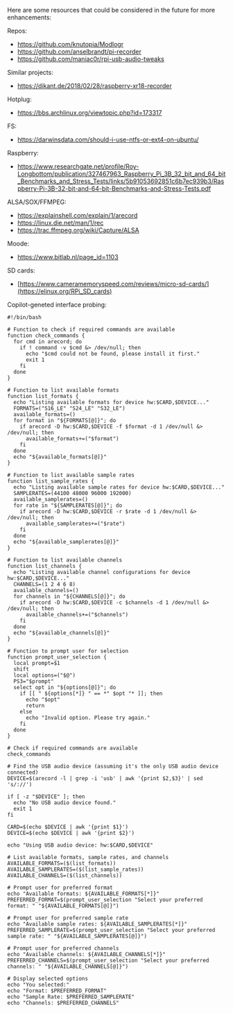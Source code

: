 Here are some resources that could be considered in the future for more enhancements:

Repos:
- https://github.com/knutopia/Modlogr
- https://github.com/anselbrandt/pi-recorder
- https://github.com/maniac0r/rpi-usb-audio-tweaks

Similar projects:
- https://dikant.de/2018/02/28/raspberry-xr18-recorder

Hotplug:
- https://bbs.archlinux.org/viewtopic.php?id=173317

FS:
- https://darwinsdata.com/should-i-use-ntfs-or-ext4-on-ubuntu/

Raspberry:
- https://www.researchgate.net/profile/Roy-Longbottom/publication/327467963_Raspberry_Pi_3B_32_bit_and_64_bit_Benchmarks_and_Stress_Tests/links/5b91053692851c6b7ec939b3/Raspberry-Pi-3B-32-bit-and-64-bit-Benchmarks-and-Stress-Tests.pdf

ALSA/SOX/FFMPEG:
- https://explainshell.com/explain/1/arecord
- https://linux.die.net/man/1/rec
- https://trac.ffmpeg.org/wiki/Capture/ALSA

Moode:
- https://www.bitlab.nl/page_id=1103

SD cards:
- [https://www.cameramemoryspeed.com/reviews/micro-sd-cards/](https://elinux.org/RPi_SD_cards)


Copilot-geneted interface probing:
```
#!/bin/bash

# Function to check if required commands are available
function check_commands {
  for cmd in arecord; do
    if ! command -v $cmd &> /dev/null; then
      echo "$cmd could not be found, please install it first."
      exit 1
    fi
  done
}

# Function to list available formats
function list_formats {
  echo "Listing available formats for device hw:$CARD,$DEVICE..."
  FORMATS=("S16_LE" "S24_LE" "S32_LE")
  available_formats=()
  for format in "${FORMATS[@]}"; do
    if arecord -D hw:$CARD,$DEVICE -f $format -d 1 /dev/null &> /dev/null; then
      available_formats+=("$format")
    fi
  done
  echo "${available_formats[@]}"
}

# Function to list available sample rates
function list_sample_rates {
  echo "Listing available sample rates for device hw:$CARD,$DEVICE..."
  SAMPLERATES=(44100 48000 96000 192000)
  available_samplerates=()
  for rate in "${SAMPLERATES[@]}"; do
    if arecord -D hw:$CARD,$DEVICE -r $rate -d 1 /dev/null &> /dev/null; then
      available_samplerates+=("$rate")
    fi
  done
  echo "${available_samplerates[@]}"
}

# Function to list available channels
function list_channels {
  echo "Listing available channel configurations for device hw:$CARD,$DEVICE..."
  CHANNELS=(1 2 4 6 8)
  available_channels=()
  for channels in "${CHANNELS[@]}"; do
    if arecord -D hw:$CARD,$DEVICE -c $channels -d 1 /dev/null &> /dev/null; then
      available_channels+=("$channels")
    fi
  done
  echo "${available_channels[@]}"
}

# Function to prompt user for selection
function prompt_user_selection {
  local prompt=$1
  shift
  local options=("$@")
  PS3="$prompt"
  select opt in "${options[@]}"; do
    if [[ " ${options[*]} " == *" $opt "* ]]; then
      echo "$opt"
      return
    else
      echo "Invalid option. Please try again."
    fi
  done
}

# Check if required commands are available
check_commands

# Find the USB audio device (assuming it's the only USB audio device connected)
DEVICE=$(arecord -l | grep -i 'usb' | awk '{print $2,$3}' | sed 's/://')

if [ -z "$DEVICE" ]; then
  echo "No USB audio device found."
  exit 1
fi

CARD=$(echo $DEVICE | awk '{print $1}')
DEVICE=$(echo $DEVICE | awk '{print $2}')

echo "Using USB audio device: hw:$CARD,$DEVICE"

# List available formats, sample rates, and channels
AVAILABLE_FORMATS=($(list_formats))
AVAILABLE_SAMPLERATES=($(list_sample_rates))
AVAILABLE_CHANNELS=($(list_channels))

# Prompt user for preferred format
echo "Available formats: ${AVAILABLE_FORMATS[*]}"
PREFERRED_FORMAT=$(prompt_user_selection "Select your preferred format: " "${AVAILABLE_FORMATS[@]}")

# Prompt user for preferred sample rate
echo "Available sample rates: ${AVAILABLE_SAMPLERATES[*]}"
PREFERRED_SAMPLERATE=$(prompt_user_selection "Select your preferred sample rate: " "${AVAILABLE_SAMPLERATES[@]}")

# Prompt user for preferred channels
echo "Available channels: ${AVAILABLE_CHANNELS[*]}"
PREFERRED_CHANNELS=$(prompt_user_selection "Select your preferred channels: " "${AVAILABLE_CHANNELS[@]}")

# Display selected options
echo "You selected:"
echo "Format: $PREFERRED_FORMAT"
echo "Sample Rate: $PREFERRED_SAMPLERATE"
echo "Channels: $PREFERRED_CHANNELS"
```
